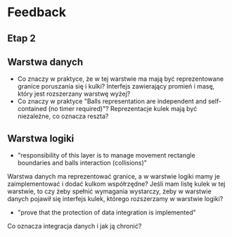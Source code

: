 # Feedback

## Etap 2

## Warstwa danych

- Co znaczy w praktyce, że w tej warstwie ma mają być reprezentowane granice poruszania się i kulki? Interfejs zawierający promień i masę, który jest rozszerzany warstwę wyżej?
- Co znaczy w praktyce "Balls representation are independent and self-contained (no timer required)"? Reprezentacje kulek mają być niezależne, co oznacza reszta?

## Warstwa logiki

- "responsibility of this layer is to manage movement rectangle boundaries and balls interaction (collisions)"

Warstwa danych ma reprezentować granice, a w warstwie logiki mamy je zaimplementować i dodać kulkom współrzędne?
Jeśli mam listę kulek w tej warstwie, to czy żeby spełnić wymagania wystarczy, żeby w warstwie danych pojawił się interfejs kulek, którego rozszerzamy w warstwie logiki?

- "prove that the protection of data integration is implemented"

Co oznacza integracja danych i jak ją chronić?
